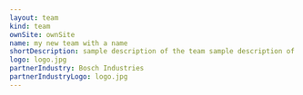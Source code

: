 ```yaml
---
layout: team
kind: team
ownSite: ownSite
name: my new team with a name
shortDescription: sample description of the team sample description of the team sample description of the team sample description of the team 
logo: logo.jpg
partnerIndustry: Bosch Industries
partnerIndustryLogo: logo.jpg
---
```

